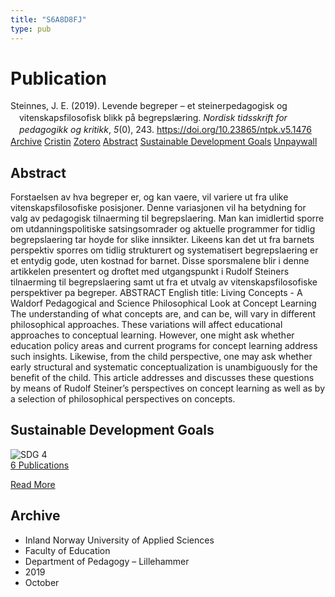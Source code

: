 ```yaml
---
title: "S6A8D8FJ"
type: pub
---
```

<h1>Publication</h1>
<article id="csl-bib-container-S6A8D8FJ" class="csl-bib-container">
  <div class="csl-bib-body" style="line-height: 1.35; padding-left: 1em; text-indent:-1em;">
  <div class="csl-entry">Steinnes, J. E. (2019). Levende begreper &#x2013; et steinerpedagogisk og vitenskapsfilosofisk blikk p&#xE5; begrepsl&#xE6;ring. <i>Nordisk tidsskrift for pedagogikk og kritikk</i>, <i>5</i>(0), 243. <a href="https://doi.org/10.23865/ntpk.v5.1476">https://doi.org/10.23865/ntpk.v5.1476</a></div>
</div>
  <div class="csl-bib-buttons">
    <a href="#taxonomy-article-S6A8D8FJ" class="csl-bib-button">Archive</a>
    <a href="https://app.cristin.no/results/show.jsf?id=1737909" alt="Cristin URL" class="csl-bib-button">Cristin</a>
    <a href="http://zotero.org/groups/5402882/items/S6A8D8FJ" alt="Zotero URL" class="csl-bib-button">Zotero</a>
    <a href="#abstract-article-S6A8D8FJ" class="csl-bib-button">Abstract</a>
    <a href="#sdg-article-S6A8D8FJ" class="csl-bib-button">Sustainable Development Goals</a>
    <a href="https://pedagogikkogkritikk.no/index.php/ntpk/article/download/1476/3521" class="csl-bib-button">Unpaywall</a>
  </div>
  <div id="csl-bib-meta-container-S6A8D8FJ"></div>
</article>
<div id="csl-bib-meta-S6A8D8FJ" class="csl-bib-meta">
  <article id="abstract-article-S6A8D8FJ" class="abstract-article">
    <h1>Abstract</h1>
    Forstaelsen av hva begreper er, og kan vaere, vil variere ut fra ulike vitenskapsfilosofiske posisjoner. Denne variasjonen vil ha betydning for valg av pedagogisk tilnaerming til begrepslaering. Man kan imidlertid sporre om utdanningspolitiske satsingsomrader og aktuelle programmer for tidlig begrepslaering tar hoyde for slike innsikter. Likeens kan det ut fra barnets perspektiv sporres om tidlig strukturert og systematisert begrepslaering er et entydig gode, uten kostnad for barnet. Disse sporsmalene blir i denne artikkelen presentert og droftet med utgangspunkt i Rudolf Steiners tilnaerming til begrepslaering samt ut fra et utvalg av vitenskapsfilosofiske perspektiver pa begreper. ABSTRACT English title: Living Concepts - A Waldorf Pedagogical and Science Philosophical Look at Concept Learning The understanding of what concepts are, and can be, will vary in different philosophical approaches. These variations will affect educational approaches to conceptual learning. However, one might ask whether education policy areas and current programs for concept learning address such insights. Likewise, from the child perspective, one may ask whether early structural and systematic conceptualization is unambiguously for the benefit of the child. This article addresses and discusses these questions by means of Rudolf Steiner’s perspectives on concept learning as well as by a selection of philosophical perspectives on concepts.
  </article>
  <article id="sdg-article-S6A8D8FJ" class="sdg-article">
    <h1>Sustainable Development Goals</h1>
    <div class="sdg-container"><div id="sdg4" class="sdg"> <img src="{{< params subfolder >}}images/sdg/sdg04_en.png" class="image" alt="SDG 4"> <div class="sdg-overlay"> <a href="{{< params subfolder >}}en/archive/?sdg=4#archive" class="sdg-publication-count"><span>6</span> Publications</a> <p><a href="https://sdgs.un.org/goals/goal4" class="sdg-read-more">Read More</a></p> </div> </div></div>
  </article>
  <article id="taxonomy-article-S6A8D8FJ" class="taxonomy-article">
    <h1>Archive</h1>
    <ul>
      <li>Inland Norway University of Applied Sciences</li>
      <li>Faculty of Education</li>
      <li>Department of Pedagogy – Lillehammer</li>
      <li>2019</li>
      <li>October</li>
    </ul>
  </article>
</div>
